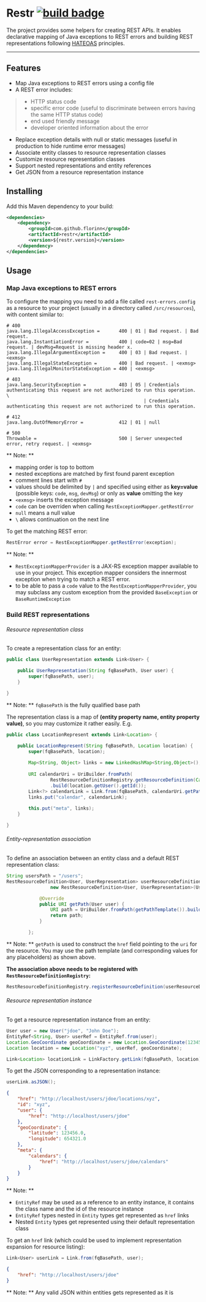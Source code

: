 Restr [![build badge](https://travis-ci.org/florinn/restr.svg?branch=master)](https://travis-ci.org/florinn/restr)
===================

The project provides some helpers for creating REST APIs. It enables declarative mapping of Java exceptions to REST errors and building REST representations following [HATEOAS](http://en.wikipedia.org/wiki/HATEOAS) principles.

----------


Features
-------------
* Map Java exceptions to REST errors using a config file
* A REST error includes: 

> - HTTP status code
> - specific error code (useful to discriminate between errors having the same HTTP status code)
> - end used friendly message
> - developer oriented information about the error

* Replace exception details with null or static messages (useful in production to hide runtime error messages)
* Associate entity classes to resource representation classes
* Customize resource representation classes 
* Support nested representations and entity references
* Get JSON from a resource representation instance


Installing
-------------
Add this Maven dependency to your build:
```xml
<dependencies>
    <dependency>
        <groupId>com.github.florinn</groupId>
        <artifactId>restr</artifactId>
        <version>${restr.version}</version>
    </dependency>
</dependencies>
```


Usage
-------------

### Map Java exceptions to REST errors

To configure the mapping you need to add a file called `rest-errors.config` as a resource to your project (usually in a directory called `/src/resources`), with content similar to:

```
# 400
java.lang.IllegalAccessException =       400 | 01 | Bad request. | Bad request.
java.lang.InstantiationError =           400 | code=02 | msg=Bad request. | devMsg=Request is missing header x.
java.lang.IllegalArgumentException =     400 | 03 | Bad request. | <exmsg>
java.lang.IllegalStateException =        400 | Bad request. | <exmsg>
java.lang.IllegalMonitorStateException = 400 | <exmsg>

# 403
java.lang.SecurityException =            403 | 05 | Credentials authenticating this request are not authorized to run this operation. \
                                                  | Credentials authenticating this request are not authorized to run this operation.

# 412
java.lang.OutOfMemoryError =             412 | 01 | null

# 500
Throwable =                              500 | Server unexpected error, retry request. | <exmsg>
```

** Note: **

- mapping order is top to bottom
- nested exceptions are matched by first found parent exception
- comment lines start with `#`
- values should be delimited by `|` and specified using either as **key=value** (possible keys: `code`, `msg`, `devMsg`) or only as **value** omitting the key
- `<exmsg>` inserts the exception message 
- `code` can be overriden when calling `RestExceptionMapper.getRestError`
- `null` means a null value
- `\` allows continuation on the next line

To get the matching REST error:

```java
RestError error = RestExceptionMapper.getRestError(exception);
```

** Note: **

- `RestExceptionMapperProvider` is a JAX-RS exception mapper available to use in your project. This exception mapper considers the innermost exception when trying to match a REST error.
- to be able to pass a `code` value to the `RestExceptionMapperProvider`, you may subclass any custom exception from the provided `BaseException` or `BaseRuntimeException`


### Build REST representations

###### Resource representation class

To create a representation class for an entity:

```java
public class UserRepresentation extends Link<User> {

    public UserRepresentation(String fqBasePath, User user) {
        super(fqBasePath, user);
    }

}
```

** Note: ** `fqBasePath` is the fully qualified base path

The representation class is a map of **(entity property name, entity property value)**, so you may customize it rather easily. E.g. 

```java
public class LocationRepresent extends Link<Location> {

    public LocationRepresent(String fqBasePath, Location location) {
        super(fqBasePath, location);
        
        Map<String, Object> links = new LinkedHashMap<String,Object>();
        
        URI calendarUri = UriBuilder.fromPath(
                RestResourceDefinitionRegistry.getResourceDefinition(Calendar.class).getPathTemplate())
                .build(location.getUser().getId());
        Link<?> calendarLink = Link.from(fqBasePath, calendarUri.getPath());
        links.put("calendar", calendarLink);
        
        this.put("meta", links);
    }

}
```

###### Entity-representation association

To define an association between an entity class and a default REST representation class:

```java
String usersPath = "/users";
RestResourceDefinition<User, UserRepresentation> userResourceDefinition = 
                new RestResourceDefinition<User, UserRepresentation>(User.class, UserRepresentation.class, usersPath) {

            @Override
            public URI getPath(User user) {
                URI path = UriBuilder.fromPath(getPathTemplate()).build();
                return path;
            }

        };
```

** Note: ** `getPath` is used to construct the `href` field pointing to the `uri` for the resource. You may use the path template (and corresponding values for any placeholders) as shown above.

**The association above needs to be registered with `RestResourceDefinitionRegistry`:**

```java
RestResourceDefinitionRegistry.registerResourceDefinition(userResourceDefinition);
```

###### Resource representation instance

To get a resource representation instance from an entity:

```java
User user = new User("jdoe", "John Doe");
EntityRef<String, User> userRef = EntityRef.from(user);
Location.GeoCoordinate geoCoordinate = new Location.GeoCoordinate(123456, 654321);
Location location = new Location("xyz", userRef, geoCoordinate);

Link<Location> locationLink = LinkFactory.getLink(fqBasePath, location);
```

To get the JSON corresponding to a representation instance:

```java
userLink.asJSON();
```

```json
{
    "href": "http://localhost/users/jdoe/locations/xyz",
    "id": "xyz",
    "user": {
        "href": "http://localhost/users/jdoe"
    },
    "geoCoordinate": {
        "latitude": 123456.0,
        "longitude": 654321.0
    },
    "meta": {
        "calendars": {
            "href": "http://localhost/users/jdoe/calendars"
        }
    }
}
```

** Note: **

- `EntityRef` may be used as a reference to an entity instance, it contains the class name and the id of the resource instance
- `EntityRef` types nested in `Entity` types get represented as `href` links
- Nested `Entity` types get represented using their default representation class

To get an `href` link (which could be used to implement representation expansion for resource listing):

```java
Link<User> userLink = Link.from(fqBasePath, user);
```

```json
{
    "href": "http://localhost/users/jdoe"
}
```

** Note: ** Any valid JSON within entities gets represented as it is